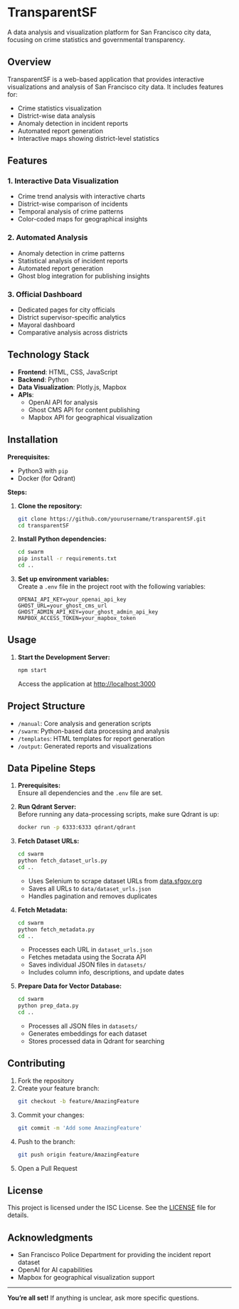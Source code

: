
# TransparentSF

A data analysis and visualization platform for San Francisco city data, focusing on crime statistics and governmental transparency.

## Overview

TransparentSF is a web-based application that provides interactive visualizations and analysis of San Francisco city data. It includes features for:

- Crime statistics visualization
- District-wise data analysis
- Anomaly detection in incident reports
- Automated report generation
- Interactive maps showing district-level statistics

## Features

### 1. Interactive Data Visualization
- Crime trend analysis with interactive charts
- District-wise comparison of incidents
- Temporal analysis of crime patterns
- Color-coded maps for geographical insights

### 2. Automated Analysis
- Anomaly detection in crime patterns
- Statistical analysis of incident reports
- Automated report generation
- Ghost blog integration for publishing insights

### 3. Official Dashboard
- Dedicated pages for city officials
- District supervisor-specific analytics
- Mayoral dashboard
- Comparative analysis across districts

## Technology Stack

- **Frontend**: HTML, CSS, JavaScript  
- **Backend**: Python  
- **Data Visualization**: Plotly.js, Mapbox  
- **APIs**:  
  - OpenAI API for analysis  
  - Ghost CMS API for content publishing  
  - Mapbox API for geographical visualization

## Installation

**Prerequisites:**  
- Python3 with `pip`  
- Docker (for Qdrant)  

**Steps:**

1. **Clone the repository:**
   ```bash
   git clone https://github.com/yourusername/transparentSF.git
   cd transparentSF
   ```

2. **Install Python dependencies:**
   ```bash
   cd swarm
   pip install -r requirements.txt
   cd ..
   ```

3. **Set up environment variables:**  
   Create a `.env` file in the project root with the following variables:
   ```env
   OPENAI_API_KEY=your_openai_api_key
   GHOST_URL=your_ghost_cms_url
   GHOST_ADMIN_API_KEY=your_ghost_admin_api_key
   MAPBOX_ACCESS_TOKEN=your_mapbox_token
   ```

## Usage

1. **Start the Development Server:**
   ```bash
   npm start
   ```
   Access the application at [http://localhost:3000](http://localhost:3000)

## Project Structure

- `/manual`: Core analysis and generation scripts
- `/swarm`: Python-based data processing and analysis
- `/templates`: HTML templates for report generation
- `/output`: Generated reports and visualizations

## Data Pipeline Steps

1. **Prerequisites:**  
   Ensure all dependencies and the `.env` file are set.

2. **Run Qdrant Server:**  
   Before running any data-processing scripts, make sure Qdrant is up:
   ```bash
   docker run -p 6333:6333 qdrant/qdrant
   ```

3. **Fetch Dataset URLs:**
   ```bash
   cd swarm
   python fetch_dataset_urls.py
   cd ..
   ```
   - Uses Selenium to scrape dataset URLs from [data.sfgov.org](https://data.sfgov.org)
   - Saves all URLs to `data/dataset_urls.json`
   - Handles pagination and removes duplicates

4. **Fetch Metadata:**
   ```bash
   cd swarm
   python fetch_metadata.py
   cd ..
   ```
   - Processes each URL in `dataset_urls.json`
   - Fetches metadata using the Socrata API
   - Saves individual JSON files in `datasets/`
   - Includes column info, descriptions, and update dates

5. **Prepare Data for Vector Database:**
   ```bash
   cd swarm
   python prep_data.py
   cd ..
   ```
   - Processes all JSON files in `datasets/`
   - Generates embeddings for each dataset
   - Stores processed data in Qdrant for searching

## Contributing

1. Fork the repository  
2. Create your feature branch:  
   ```bash
   git checkout -b feature/AmazingFeature
   ```
3. Commit your changes:  
   ```bash
   git commit -m 'Add some AmazingFeature'
   ```
4. Push to the branch:  
   ```bash
   git push origin feature/AmazingFeature
   ```
5. Open a Pull Request

## License

This project is licensed under the ISC License. See the [LICENSE](LICENSE) file for details.

## Acknowledgments

- San Francisco Police Department for providing the incident report dataset
- OpenAI for AI capabilities
- Mapbox for geographical visualization support

---

**You’re all set!** If anything is unclear, ask more specific questions.